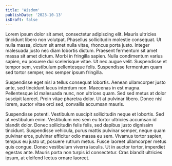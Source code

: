 ```yaml
---
title: 'Wisdom'
publishDate: '2023-10-13'
isDraft: false
---
```


Lorem ipsum dolor sit amet, consectetur adipiscing elit. Mauris ultricies tincidunt libero non volutpat. Phasellus sollicitudin molestie consequat. Ut nulla massa, dictum sit amet nulla vitae, rhoncus porta justo. Integer malesuada justo nec diam lobortis dictum. Praesent fermentum sit amet massa sit amet dictum. Morbi in fringilla sapien. Nulla condimentum varius sapien, eu posuere dui scelerisque vitae. Ut nec augue velit. Suspendisse et tempor sem, vestibulum pellentesque felis. Suspendisse fermentum quam sed tortor semper, nec semper ipsum fringilla.

Suspendisse eget nisl a tellus consequat lobortis. Aenean ullamcorper justo ante, sed tincidunt lacus interdum non. Maecenas in est magna. Pellentesque id malesuada nunc, non ultrices quam. Sed sed metus at dolor suscipit laoreet. Proin vitae pharetra dolor. Ut at pulvinar libero. Donec nisl lorem, auctor vitae orci sed, convallis accumsan mauris.

Suspendisse potenti. Vestibulum suscipit sollicitudin neque et lobortis. Sed ut vestibulum enim. Vestibulum nec sem eu tortor ultricies accumsan id blandit dolor. Donec sollicitudin felis felis, sed dapibus justo dignissim tincidunt. Suspendisse vehicula, purus mattis pulvinar semper, neque quam pulvinar eros, pulvinar efficitur odio massa eu sem. Vivamus tortor sapien, tempus eu justo ut, posuere rutrum metus. Fusce laoreet ullamcorper metus quis congue. Donec vestibulum viverra iaculis. Ut in auctor tortor, imperdiet egestas ante. Mauris porta non turpis id consectetur. Cras blandit ultricies ipsum, at eleifend lectus ornare laoreet.
